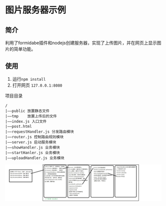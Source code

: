 # 图片服务器示例 #
## 简介 ##
利用了formidabe插件和nodejs创建服务器，实现了上传图片，并在网页上显示图片的简单功能。
## 使用 ##
1. 运行`npm install`
2. 打开网页 `127.0.0.1:8080`

项目目录

    /
	|——public 放置静态文件
	|——tmp    放置上传后的文件
	|——index.js 入口文件
	|——post.html 
	|——requestHandler.js 分发路由模块
	|——router.js 控制路由规则模块
	|——server.js 启动服务模块
	|——showHandler.js 业务模块
	|——startHanler.js 业务模块
	|——uploadHandler.js 业务模块

![http服务端编码欠图](./http.jpg)